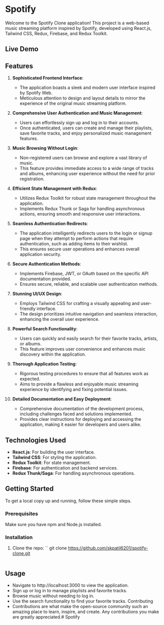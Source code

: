 
# Spotify 

Welcome to the Spotify Clone application! This project is a web-based music streaming platform inspired by Spotify, developed using React.js, Tailwind CSS, Redux, Firebase, and Redux Toolkit.

## Live Demo


## Features

1. **Sophisticated Frontend Interface**: 
   - The application boasts a sleek and modern user interface inspired by Spotify Web.
   - Meticulous attention to design and layout details to mirror the experience of the original music streaming platform.

2. **Comprehensive User Authentication and Music Management**: 
   - Users can effortlessly sign up and log in to their accounts.
   - Once authenticated, users can create and manage their playlists, save favorite tracks, and enjoy personalized music management features.

3. **Music Browsing Without Login**: 
   - Non-registered users can browse and explore a vast library of music.
   - This feature provides immediate access to a wide range of tracks and albums, enhancing user experience without the need for prior registration.

4. **Efficient State Management with Redux**: 
   - Utilizes Redux Toolkit for robust state management throughout the application.
   - Implements Redux Thunk or Saga for handling asynchronous actions, ensuring smooth and responsive user interactions.

5. **Seamless Authentication Redirects**: 
   - The application intelligently redirects users to the login or signup page when they attempt to perform actions that require authentication, such as adding items to their wishlist.
   - This ensures secure user operations and enhances overall application security.

6. **Secure Authentication Methods**: 
   - Implements Firebase, JWT, or OAuth based on the specific API documentation provided.
   - Ensures secure, reliable, and scalable user authentication methods.

7. **Stunning UI/UX Design**: 
   - Employs Tailwind CSS for crafting a visually appealing and user-friendly interface.
   - The design prioritizes intuitive navigation and seamless interaction, enhancing the overall user experience.

8. **Powerful Search Functionality**: 
   - Users can quickly and easily search for their favorite tracks, artists, or albums.
   - This feature improves user convenience and enhances music discovery within the application.

9. **Thorough Application Testing**: 
   - Rigorous testing procedures to ensure that all features work as expected.
   - Aims to provide a flawless and enjoyable music streaming experience by identifying and fixing potential issues.

10. **Detailed Documentation and Easy Deployment**: 
    - Comprehensive documentation of the development process, including challenges faced and solutions implemented.
    - Provides clear instructions for deploying and accessing the application, making it easier for developers and users alike.


## Technologies Used

- **React.js**: For building the user interface.
- **Tailwind CSS**: For styling the application.
- **Redux Toolkit**: For state management.
- **Firebase**: For authentication and backend services.
- **Redux Thunk/Saga**: For handling asynchronous operations.

## Getting Started

To get a local copy up and running, follow these simple steps.

### Prerequisites

Make sure you have npm and Node.js installed.

### Installation

1. Clone the repo:
   ``
   git clone https://github.com/skpatil6201/spotify-clone.git

   ```

## Usage
 - Navigate to http://localhost:3000 to view the application.
 - Sign up or log in to manage playlists and favorite tracks.
 - Browse music without needing to log in.
 - Use the search functionality to find your favorite tracks.
Contributing
 - Contributions are what make the open-source community such an amazing place to learn, inspire, and create. Any contributions you make are greatly appreciated.#   S p o t i f y 
 
 
